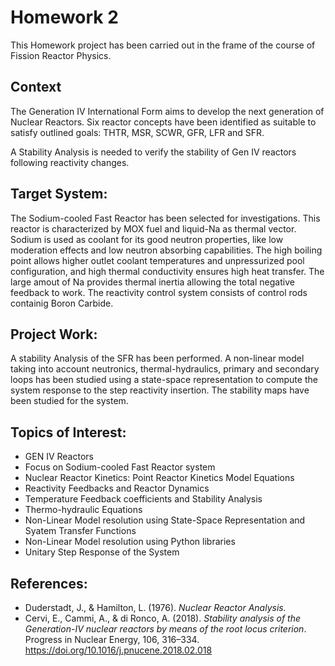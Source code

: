 # Homework 2

This Homework project has been carried out in the frame of the course of Fission Reactor Physics.

## Context
The Generation IV International Form aims to develop the next generation of Nuclear Reactors. Six reactor concepts have been identified as suitable to satisfy outlined goals: THTR, MSR, SCWR, GFR, LFR and SFR.

A Stability Analysis is needed to verify the stability of Gen IV reactors following reactivity changes.

## Target System:
The Sodium-cooled Fast Reactor has been selected for investigations. This reactor is characterized by MOX fuel and liquid-Na as thermal vector.
Sodium is used as coolant for its good neutron properties, like low moderation effects and low neutron absorbing capabilities.
The high boiling point allows higher outlet coolant temperatures and unpressurized pool configuration, and high thermal conductivity ensures high heat transfer. The large amout of Na provides thermal inertia allowing the total negative feedback to work.
The reactivity control system consists of control rods containig Boron Carbide.

## Project Work:
A stability Analysis of the SFR has been performed. A non-linear model taking into account neutronics, thermal-hydraulics, primary and secondary loops has been studied using a state-space representation to compute the system response to the step reactivity insertion.
The stability maps have been studied for the system.

## Topics of Interest:
* GEN IV Reactors
* Focus on Sodium-cooled Fast Reactor system
* Nuclear Reactor Kinetics: Point Reactor Kinetics Model Equations
* Reactivity Feedbacks and Reactor Dynamics
* Temperature Feedback coefficients and Stability Analysis
* Thermo-hydraulic Equations
* Non-Linear Model resolution using State-Space Representation and Syatem Transfer Functions
* Non-Linear Model resolution using Python libraries
* Unitary Step Response of the System

## References:
* Duderstadt, J., & Hamilton, L. (1976). *Nuclear Reactor Analysis.*
* Cervi, E., Cammi, A., & di Ronco, A. (2018). *Stability analysis of the Generation-IV nuclear reactors by means of the root locus criterion*. Progress in Nuclear Energy, 106, 316–334. https://doi.org/10.1016/j.pnucene.2018.02.018
